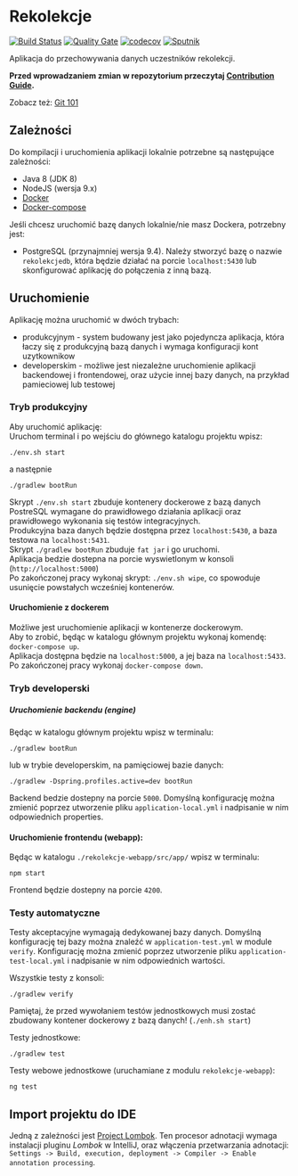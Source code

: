 # Rekolekcje

[![Build Status](https://travis-ci.org/oaza-waw/rekolekcje-api.svg?branch=master)](https://travis-ci.org/oaza-waw/rekolekcje-api)
[![Quality Gate](https://sonarcloud.io/api/project_badges/measure?project=rekolekcje-api%3Arekolekcje-engine&metric=alert_status)](https://sonarcloud.io/dashboard/index/rekolekcje-api:rekolekcje-engine)
[![codecov](https://codecov.io/gh/oaza-waw/rekolekcje-api/branch/develop/graph/badge.svg)](https://codecov.io/gh/oaza-waw/rekolekcje-api)
[![Sputnik](https://sputnik.ci/conf/badge)](https://sputnik.ci/app#/builds/oaza-waw/rekolekcje-api)

Aplikacja do przechowywania danych uczestników rekolekcji.

**Przed wprowadzaniem zmian w repozytorium przeczytaj [Contribution Guide](docs/CONTRIBUTING.md).**

Zobacz też: [Git 101](docs/git-101.md)

## Zależności

Do kompilacji i uruchomienia aplikacji lokalnie potrzebne są następujące zależności:

- Java 8 (JDK 8)
- NodeJS (wersja 9.x)
- [Docker](https://docs.docker.com/install/linux/docker-ce/ubuntu/)
- [Docker-compose](https://docs.docker.com/compose/install/)

Jeśli chcesz uruchomić bazę danych lokalnie/nie masz Dockera, potrzebny jest:
- PostgreSQL (przynajmniej wersja 9.4). Należy stworzyć bazę o nazwie `rekolekcjedb`,
która będzie działać na porcie `localhost:5430` lub skonfigurować aplikację do połączenia z inną bazą.


## Uruchomienie

Aplikację można uruchomić w dwóch trybach:
- produkcyjnym - system budowany jest jako pojedyncza aplikacja, która łaczy się z produkcyjną bazą danych i wymaga konfiguracji kont uzytkownikow
- developerskim - możliwe jest niezależne uruchomienie aplikacji backendowej i frontendowej, oraz użycie innej bazy danych, na przykład pamieciowej lub testowej

### Tryb produkcyjny

Aby uruchomić aplikację: <br/>
Uruchom terminal i po wejściu do głównego katalogu projektu wpisz:

```$xslt
./env.sh start
```
a następnie
```$xslt
./gradlew bootRun
```


Skrypt `./env.sh start` zbuduje kontenery dockerowe z bazą danych PostreSQL wymagane do prawidłowego działania aplikacji
oraz prawidłowego wykonania się testów integracyjnych. <br/>
Produkcyjna baza danych będzie dostępna przez `localhost:5430`, a baza testowa na `localhost:5431`. <br/>
Skrypt `./gradlew bootRun` zbuduje `fat jar` i go uruchomi. <br/>
Aplikacja bedzie dostepna na porcie wyswietlonym w konsoli (`http://localhost:5000`) <br/>
Po zakończonej pracy wykonaj skrypt:
`./env.sh wipe`, co spowoduje usunięcie powstałych wcześniej kontenerów. <br/>

#### Uruchomienie z dockerem
Możliwe jest uruchomienie aplikacji w kontenerze dockerowym. <br/>
Aby to zrobić, będąc w katalogu głównym projektu wykonaj komendę:
`docker-compose up`. <br/>
Aplikacja dostępna będzie na `localhost:5000`, a jej baza na `localhost:5433`.
Po zakończonej pracy wykonaj `docker-compose down`.

### Tryb developerski


##### Uruchomienie backendu (engine)
Będąc w katalogu głównym projektu wpisz w terminalu:
```$xslt
./gradlew bootRun
```

lub w trybie developerskim, na pamięciowej bazie danych:
```$xslt
./gradlew -Dspring.profiles.active=dev bootRun
```

Backend bedzie dostepny na porcie `5000`.
Domyślną konfigurację można zmienić poprzez utworzenie pliku `application-local.yml` i nadpisanie w nim odpowiednich properties.

#### Uruchomienie frontendu (webapp):
Będąc w katalogu `./rekolekcje-webapp/src/app/` wpisz w terminalu:
```$xslt
npm start
```

Frontend będzie dostepny na porcie `4200`. <br/>

### Testy automatyczne

Testy akceptacyjne wymagają dedykowanej bazy danych. Domyślną konfigurację tej bazy można znaleźć w `application-test.yml` w module `verify`. 
Konfigurację można zmienić poprzez utworzenie pliku `application-test-local.yml` i nadpisanie w nim odpowiednich wartości.

Wszystkie testy z konsoli:
```$xslt
./gradlew verify
```
Pamiętaj, że przed wywołaniem testów jednostkowych musi zostać zbudowany
kontener dockerowy z bazą danych!  (`./enh.sh start`)

Testy jednostkowe:
```$xslt
./gradlew test
```

Testy webowe jednostkowe (uruchamiane z modulu `rekolekcje-webapp`):
```$xslt
ng test
```

## Import projektu do IDE
Jedną z zależności jest [Project Lombok](https://projectlombok.org/). Ten procesor adnotacji wymaga instalacji pluginu *Lombok* w IntelliJ, oraz włączenia przetwarzania adnotacji:
`Settings -> Build, execution, deployment -> Compiler -> Enable annotation processing`.
